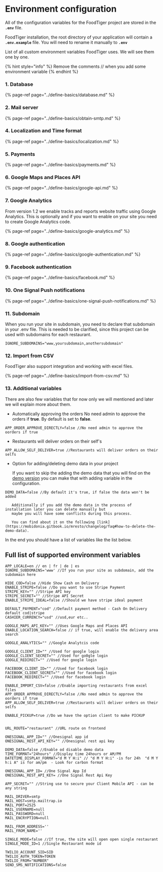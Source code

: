 # Environment configuration

All of the configuration variables for the FoodTiger project are stored in the **`.env`** file.

FoodTiger installation, the root directory of your application will contain a **`.env.example`** file. You will need to rename it manually to **`.env`**

  
List of all custom environment variables FoodTiger uses. We will see them one by one.

{% hint style="info" %}
Remove the comments // when you add some environment variable
{% endhint %}

### **1. Database**

{% page-ref page="../define-basics/database.md" %}

### **2. Mail server**

{% page-ref page="../define-basics/obtain-smtp.md" %}

### **4. Localization and Time format**

{% page-ref page="../define-basics/localization.md" %}

### **5. Payments**

{% page-ref page="../define-basics/payments.md" %}

### 6. Google Maps and Places API

{% page-ref page="../define-basics/google-api.md" %}

### 7. Google Analytics

From version 1.2 we enable tracks and reports website traffic using Google Analytics. This is optionally and if you want to enable on your site you need to create Google Analytics code.

{% page-ref page="../define-basics/google-analytics.md" %}

### 8. Google authentication

{% page-ref page="../define-basics/google-authentication.md" %}

### 9. Facebook authentication

{% page-ref page="../define-basics/facebook.md" %}

### 10. One Signal Push notifications

{% page-ref page="../define-basics/one-signal-push-notifications.md" %}

### 11. Subdomain

When you run your site in subdomain, you need to declare that subdomain in your .env file. This is needed to be clarified, since this project can be used with subdomains for each restaurant.

```text
IGNORE_SUBDOMAINS="www,yoursubdomain,anothersubdomain"
```

### 12. Import from CSV

FoodTiger also support integration and working with excel files. 

{% page-ref page="../define-basics/import-from-csv.md" %}

### 13. Additional variables

There are also few variables that for now only we will mentioned and later we will explain more about them.    

* Automatically approving the orders  No need admin to approve the orders if **true**. By default is set to **false**.

```
APP_ORDER_APPROVE_DIRECTLY=false //No need admin to approve the oorders if true
```



* Restaurants will deliver orders on their self's

```text
APP_ALLOW_SELF_DELIVER=true //Restaurants will deliver orders on their selfs
```



* Option for adding/deleting demo data in your project

  
  If you want to skip the adding the demo data that you will find on the [demo version](https://foodtiger.site/) you can make that with adding variable in the configuration.

```text
DEMO_DATA=false //By default it's true, if false the data won't be added
```

       Additionally if you add the demo data in the process of installation later you can delete manually but   
       maybe you will have some conflicts during this process.   
        
       You can find about it on the following [link](https://mobidonia.gitbook.io/mresto/changelog/faq#how-to-delete-the-demo-data).  


In the end you should have a list of variables like the list below.

## Full list of supported environment variables

```text
APP_LOCALE=en // en | fr | de | es
IGNORE_SUBDOMAINS='www' //If you run your site as subdomain, add the subdomain here

HIDE_COD=false //Hide Show Cash on Delivery
ENABLE_STRIPE=false //Do you want to use Stripe Payment
STRIPE_KEY="" //Stripe API key
STRIPE_SECRET="" //Stripe API Secret
ENABLE_STRIPE_IDEAL=false //Should we have stripe ideal payment

DEFAULT_PAYMENT="cod" //Default payment method - Cash On Delivery default cod|stripe
CASHIER_CURRENCY="usd" //usd,eur etc.. 

GOOGLE_MAPS_API_KEY="" //Uses Google Maps and Places API
ENABLE_LOCATION_SEARCH=false // if true, will enable the delivery area search

GOOGLE_ANALYTICS="" //Google Analytcis code

GOOGLE_CLIENT_ID="" //Used for google login
GOOGLE_CLIENT_SECRET="" //Used for go0gle login
GOOGLE_REDIRECT="" //Used for google login

FACEBOOK_CLIENT_ID="" //Used for facebook login
FACEBOOK_CLIENT_SECRET="" //Used for facebook login
FACEBOOK_REDIRECT="" //Used for facebook login

ENABLE_IMPORT_CSV=false //Enable importing restaurants from excel files
APP_ORDER_APPROVE_DIRECTLY=false //No need admin to approve the oorders if true
APP_ALLOW_SELF_DELIVER=true //Restaurants will deliver orders on their selfs

ENABLE_PICKUP=true //Do we have the option client to make PICKUP


URL_ROUTE="restaurant" //URL route on frontend

ONESIGNAL_APP_ID="" //Onesignal app id
ONESIGNAL_REST_API_KEY="" //Onesignal rest api key 

DEMO_DATA=false //Enable od disable demo data
TIME_FORMAT="24hours" //Display time 24hours or AM/PM
DATETIME_DISPLAY_FORMAT="d M Y H:i" // "d M Y H:i" -is for 24h  "d M Y h:i A" is for am/pm  - Look for carbon format

ONESIGNAL_APP_ID= //One Signal App Id 
ONESIGNAL_REST_API_KEY= //One Signal Rest Api Key

APP_SECRET="" //String use to secure your Client Mobile API - can be any string

MAIL_DRIVER=smtp
MAIL_HOST=smtp.mailtrap.io
MAIL_PORT=2525
MAIL_USERNAME=null
MAIL_PASSWORD=null
MAIL_ENCRYPTION=null

MAIL_FROM_ADDRESS=''
MAIL_FROM_NAME=''

SINGLE_MODE=false //If true, the site will open open single restaurant
SINGLE_MODE_ID=1 //Single Restaurant mode id

TWILIO_ACCOUNT_SID=SID
TWILIO_AUTH_TOKEN=TOKEN
TWILIO_FROM="NUMBER"
SEND_SMS_NOTIFICATIONS=false
```

